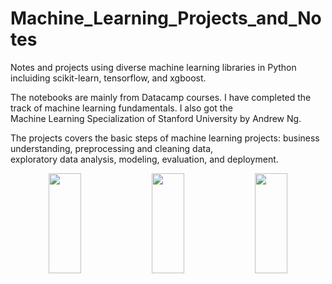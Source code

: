 # Machine_Learning_Projects_and_Notes
Notes and projects using diverse machine learning libraries in Python incluiding scikit-learn, tensorflow, and xgboost.  

The notebooks are mainly from Datacamp courses. I have completed the track of machine learning fundamentals. I also got the  
Machine Learning Specialization of Stanford University by Andrew Ng.     
  
The projects covers the basic steps of machine learning projects: business understanding, preprocessing and cleaning data,   
exploratory data analysis, modeling, evaluation, and deployment.

<div class="row">
  <div class="column" align="center">
    <img src="https://raw.githubusercontent.com/cmuro27/Machine_Learning_Projects_and_Notes/blob/main/datasets/roc_curve_churn.png" height="160" style="width:32%">
    <img src="https://raw.githubusercontent.com/cmuro27/Machine_Learning_Projects_and_Notes/blob/main/datasets/knn_accuracy.png" height="160" style="width:32%">
    <img src="https://raw.githubusercontent.com/cmuro27/Machine_Learning_Projects_and_Notes/blob/main/datasets/loss_function_9.png" height="160" style="width:32%">
  </div>
</div> 


